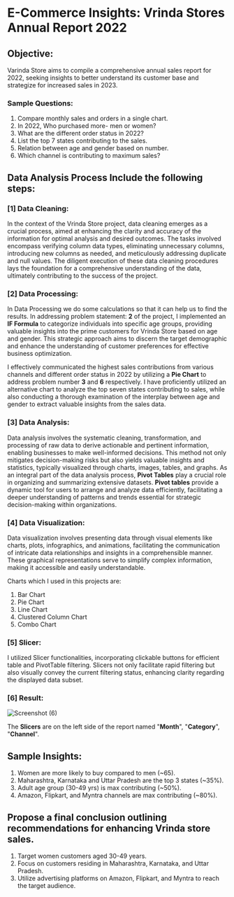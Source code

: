 # E-Commerce Insights: Vrinda Stores Annual Report 2022

## Objective:
Varinda Store aims to compile a comprehensive annual sales report for 2022, seeking insights to better understand its customer base and strategize for increased sales in 2023.

### Sample Questions:
1. Compare monthly sales and orders in a single chart.
2. In 2022, Who purchased more- men or women?
3. What are the different order status in 2022?
4. List the top 7 states contributing to the sales.
5. Relation between age and gender based on number.
6. Which channel is contributing to maximum sales?

## Data Analysis Process Include the following steps:
### [1] Data Cleaning:
In the context of the Vrinda Store project, data cleaning emerges as a crucial process, aimed at enhancing the clarity and accuracy of the information for optimal analysis and desired outcomes. The tasks involved encompass verifying column data types, eliminating unnecessary columns, introducing new columns as needed, and meticulously addressing duplicate and null values. The diligent execution of these data cleaning procedures lays the foundation for a comprehensive understanding of the data, ultimately contributing to the success of the project.

### [2] Data Processing:
In Data Processing we do some calculations so that it can help us to find the results.
In addressing problem statement: **2** of the project, I implemented an **IF Formula** to categorize individuals into specific age groups, providing valuable insights into the prime customers for Vrinda Store based on age and gender. This strategic approach aims to discern the target demographic and enhance the understanding of customer preferences for effective business optimization.

I effectively communicated the highest sales contributions from various channels and different order status in 2022 by utilizing a **Pie Chart** to address problem number **3** and **6** respectively.
I have proficiently utilized an alternative chart to analyze the top seven states contributing to sales, while also conducting a thorough examination of the interplay between age and gender to extract valuable insights from the sales data.

### [3] Data Analysis:
Data analysis involves the systematic cleaning, transformation, and processing of raw data to derive actionable and pertinent information, enabling businesses to make well-informed decisions. This method not only mitigates decision-making risks but also yields valuable insights and statistics, typically visualized through charts, images, tables, and graphs. As an integral part of the data analysis process, **Pivot Tables** play a crucial role in organizing and summarizing extensive datasets.
**Pivot tables** provide a dynamic tool for users to arrange and analyze data efficiently, facilitating a deeper understanding of patterns and trends essential for strategic decision-making within organizations.

### [4] Data Visualization:
Data visualization involves presenting data through visual elements like charts, plots, infographics, and animations, facilitating the communication of intricate data relationships and insights in a comprehensible manner. These graphical representations serve to simplify complex information, making it accessible and easily understandable.

Charts which I used in this projects are:
1. Bar Chart
2. Pie Chart
3. Line Chart
4. Clustered Column Chart
5. Combo Chart

### [5] Slicer:
I utilized Slicer functionalities, incorporating clickable buttons for efficient table and PivotTable filtering. Slicers not only facilitate rapid filtering but also visually convey the current filtering status, enhancing clarity regarding the displayed data subset.

### [6] Result:

![Screenshot (6)](https://github.com/ankitkumar2204/ExcelDashboard_VrindaReport2022/assets/113644877/1f6e0dcd-b4dd-4988-9d08-3801dffff3ce)

The **Slicers** are on the left side of the report named "**Month**", "**Category**", "**Channel**".

## Sample Insights:
1. Women are more likely to buy compared to men (~65).
2. Maharashtra, Karnataka and Uttar Pradesh are the top 3 states (~35%).
3. Adult age group (30-49 yrs) is max contributing (~50%).
4. Amazon, Flipkart, and Myntra channels are max contributing (~80%).

## Propose a final conclusion outlining recommendations for enhancing Vrinda store sales.
1. Target women customers aged 30-49 years.
2. Focus on customers residing in Maharashtra, Karnataka, and Uttar Pradesh.
3. Utilize advertising platforms on Amazon, Flipkart, and Myntra to reach the target audience.
